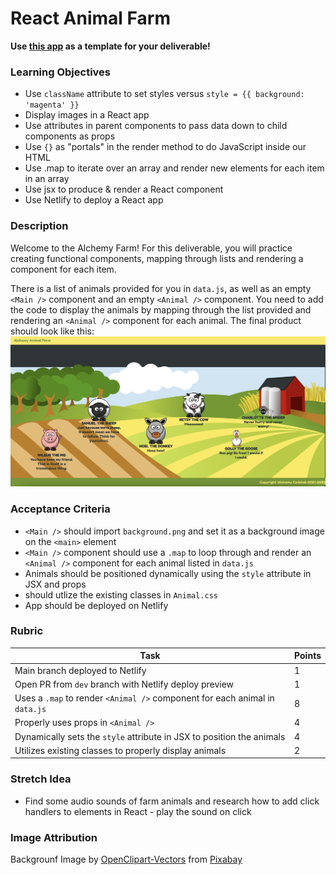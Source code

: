 # React Animal Farm

**Use [this app](https://github.com/alchemycodelab/react-animal-farm) as a template for your deliverable!**

### Learning Objectives

- Use `className` attribute to set styles versus `style = {{ background: 'magenta' }}`
- Display images in a React app
- Use attributes in parent components to pass data down to child components as props
- Use `{}` as "portals" in the render method to do JavaScript inside our HTML
- Use .map to iterate over an array and render new elements for each item in an array
- Use jsx to produce & render a React component
- Use Netlify to deploy a React app

### Description

Welcome to the Alchemy Farm! For this deliverable, you will practice creating functional components, mapping through lists and rendering a component for each item.

There is a list of animals provided for you in `data.js`, as well as an empty `<Main />` component and an empty `<Animal />` component. You need to add the code to display the animals by mapping through the list provided and rendering an `<Animal />` component for each animal. The final product should look like this:
![](./mockup.png)

### Acceptance Criteria

- `<Main />` should import `background.png` and set it as a background image on the `<main>` element
- `<Main />` component should use a `.map` to loop through and render an `<Animal />` component for each animal listed in `data.js`
- Animals should be positioned dynamically using the `style` attribute in JSX and props
- <Animal /> should utlize the existing classes in `Animal.css`
- App should be deployed on Netlify

### Rubric

| Task                                                                        | Points |
| --------------------------------------------------------------------------- | ------ |
| Main branch deployed to Netlify                                             | 1      |
| Open PR from `dev` branch with Netlify deploy preview                       | 1      |
| Uses a `.map` to render `<Animal />` component for each animal in `data.js` | 8      |
| Properly uses props in `<Animal />`                                         | 4      |
| Dynamically sets the `style` attribute in JSX to position the animals       | 4      |
| Utilizes existing classes to properly display animals                       | 2      |

### Stretch Idea
* Find some audio sounds of farm animals and research how to add click handlers to elements in React - play the sound on click

### Image Attribution

Backgrounf Image by <a href="https://pixabay.com/users/openclipart-vectors-30363/?utm_source=link-attribution&amp;utm_medium=referral&amp;utm_campaign=image&amp;utm_content=147828">OpenClipart-Vectors</a> from <a href="https://pixabay.com/?utm_source=link-attribution&amp;utm_medium=referral&amp;utm_campaign=image&amp;utm_content=147828">Pixabay</a>
